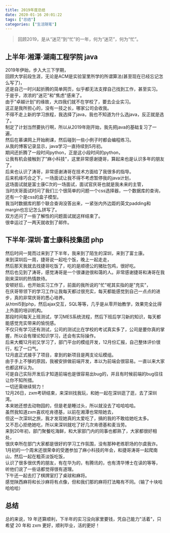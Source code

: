 ```yaml
---
title: 2019年度总结
date: 2020-01-16 20:01:22
tags: ["总结"]
categories: ["生活随笔"]
---
```


> 回顾2019，是从“迷茫”到“忙”的一年，何为“迷茫”，何为“忙”。

<!--more-->
## 上半年·湘潭·湖南工程学院 java
2019年伊始，步入大三下学期，  
回顾大学前段生涯，无论是ACM是实验室里所学的所谓算法(甚至现在已经忘记怎么写了)，  
还是自己一时兴起折腾的简单网页，似乎都无法支撑自己找到工作，甚至实习。  
于是乎，浓浓的"迷茫"和"焦虑"感来了。  
由于"卓越计划"的缘故，大四我们就不在学校了，要去企业实习。  
这正是我所担心的，没有一技之长，哪家公司会收我。  
不得不走上新的学习旅程，我选择了java，我也不知道为什么选java，反正就是选了。  
制定了计划当然要执行啊，所以从2019年刚开始，我先把java的基础复习了一遍，  
然后在慕课网上开始刷课，然后碰到一些小例子时都会编程练习。  
从我的博客记录显示，java学习一直持续到5月初。  
期间还折腾了一段时间python，正是这小段时间的python，  
让我有机会接触到了"麻小科技"，这里非常感谢捷哥，算起来也是认识多年的朋友了，  
后来也认识了涛哥，非常感谢涛哥在技术方面给了我很多的指导。  
后来机缘巧合之下，一场面试让我不得不考虑暂停我的java计划，  
这场面试就是富士康C次的一场面试，面试官庆哥也就是我未来的主管，  
当时庆哥面试时问了我们三个很简单的问题一个css选择器，一个数据库的查询，还有一个是css的盒子模型。  
我当时数据库的那个联合查询没答出来，一紧张内外边距的英文padding和margin也忘记怎么拼写了。  
双方还问了一些了解性的问题面试就这样结束了。  
很幸运过了一两天就收到了邮件。  

## 下半年·深圳·富士康科技集团 php

然后时间一晃而过来到了下半年，我来到了陌生的深圳，来到了富士康。  
来到深圳后一周，捷哥说一起吃个饭，晚上一起走走，  
然后那天我就去找捷哥吃饭了，吃的是顺德公的猪肚包鸡，很好吃。  
然后也见到了涛哥，感觉涛哥是一个很谦逊很和蔼的人。非常感谢捷哥和涛哥在我刚来深圳的热情款待。  
安顿好后，也开始实习工作了，前面的我所说的"忙"呢其实指的是"充实"，  
在庆哥带领下的学习工作让我每天都过很充实，每天都能感觉到自己一点点的进步，真的非常庆哥的悉心培养。  
从html5到php，然后ajax交互，SQL等等，几乎是从零开始教学，效果完全比得上外面的培训机构。  
那段时间每天上班测试，学习MES系统流程，然后下班后学习新的知识，每天都能感觉充实带来的愉悦感。  
不仅只有学习还有测试，公司的测试比在学校的考试真实多了，公司是要你真的掌握，所以会有理论知识学习，还会有实际操作。  
后来大概12月初又学习了，部门平台的模组开发，12月份汇报，自己整体评价很行，松了一口气。  
12月底正式接手了项目，拿到的新项目是两支论坛模组。  
由于手上不够的原因，我被安排做前端开发，本以为前端会很容易。一直以来大家也都这样认为。  
可是自己实际开发后才知道前端也是很容易出bug的，并且有时候前端的bug往往让你不知所措。  
一切还需继续努力！  
12月26日，zxm考研结束，来深圳找我玩，和她一起在深圳逛了逛，去了深圳湾。  
本来她还想去动物园的，但是老是睡过头，所以就没去了哈哈哈哈。  
虽然我知道zxm喜欢吃肯德基，以前在湘潭也常陪她去，  
但这一次深圳之旅，我才发现她真的太爱吃了，搞的我的不敢给她吃太多。  
又不忍心拒绝她吃，所以来深圳就吃了好几次肯德基和麦当劳。  
来到20年初，部门聚餐吃海鲜，和大家部门内的同事也都熟了，大家都很好相处，  
很庆幸所在部门大家都是很好的学习工作氛围，没有那种老练职场的尔虞我诈。  
1月初的一个周末还很荣幸的受邀参加了麻小科技的年会，和捷哥涛哥一起爬南山，然后一起在粗茶淡饭吃饭，  
认识了很多很优秀的朋友，有在华为的，有腾讯的，也有清华博士在读的等等，  
听他们说了一些话都觉得很有道理。  
下午还一起去打了棋牌室打了桌球和麻将。  
感觉陕西麻将和长沙麻将有点像，但和我们那的麻将打法略有不同。（输了十块哈哈哈哈）  

## 总结

总的来说，19 年还算顺利，下半年的实习没向家里要钱，凭自己能力"活着"，只希望 20 年和 zxm 更好，顺利毕业，活的更好！

